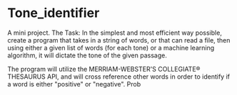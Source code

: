 # Tone_identifier
A mini project.  The Task: In the simplest and most efficient way possible, create a program that takes in a string of words, or that can read a file, then using either a given list of words (for each tone) or a machine learning algorithm, it will dictate the tone of the given passage.

The program will utilize the MERRIAM-WEBSTER'S COLLEGIATE® THESAURUS API, and will cross reference other words in order to identify if a word is either "positive" or "negative". Prob
